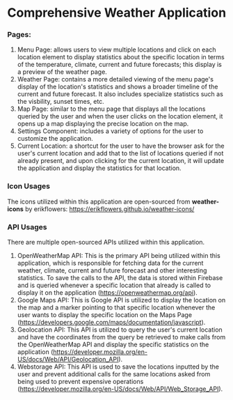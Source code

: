 # Comprehensive Weather Application 

### Pages:
1. Menu Page: allows users to view multiple locations and click on each location element to display statistics about the specific location in terms of the temperature, climate, current and future forecasts; this display is a preview of the weather page.
2. Weather Page: contains a more detailed viewing of the menu page's display of the location's statistics and shows a broader timeline of the current and future forecast. It also includes specialize statistics such as the visbility, sunset times, etc. 
3. Map Page: similar to the menu page that displays all the locations queried by the user and when the user clicks on the location element, it opens up a map displaying the precise location on the map. 
4. Settings Component: includes a variety of options for the user to customize the application. 
5. Current Location: a shortcut for the user to have the browser ask for the user's current location and add that to the list of locations queried if not already present, and upon clicking for the current location, it will update the application and display the statistics for that location. 

### Icon Usages
The icons utilized within this application are open-sourced from **weather-icons** by erikflowers: https://erikflowers.github.io/weather-icons/

### API Usages 
There are multiple open-sourced APIs utilized within this application.
1. OpenWeatherMap API: This is the primary API being utilized within this application, which is responsible for fetching data for the current weather, climate, current and future forecast and other interesting statistics. To save the calls to the API, the data is stored within Firebase and is queried whenever a specific location that already is called to display it on the application (https://openweathermap.org/api). 
2. Google Maps API: This is Google API is utilized to display the location on the map and a marker pointing to that specific location whenever the user wants to display the specific location on the Maps Page (https://developers.google.com/maps/documentation/javascript). 
3. Geolocation API: This API is utilized to query the user's current location and have the coordinates from the query be retrieved to make calls from the OpenWeatherMap API and display the specific statistics on the application (https://developer.mozilla.org/en-US/docs/Web/API/Geolocation_API). 
4. Webstorage API: This API is used to save the locations inputted by the user and prevent additional calls for the same locations asked from being used to prevent expensive operations (https://developer.mozilla.org/en-US/docs/Web/API/Web_Storage_API). 
